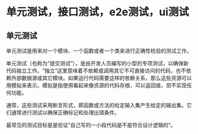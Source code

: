 # 单元测试，接口测试，e2e测试，ui测试

## 单元测试

单元测试是用来对一个模块、一个函数或者一个类来进行正确性检验的测试工作。

单元测试（也称为“提交测试”），是由开发人员编写的小型的专项测试，以确保新代码独立工作。“独立”这里意味着不依赖或调用其它不可直接访问的代码，也不依赖外部数据源或其它模块。如果运行代码需要这样的依赖关系，那么这些资源可以用模拟来表示。模拟是指使用看起来像资源的代码存根，可以返回值，但不实现任何功能。

通常，这些测试采用断言形式，即函数或方法的给定输入集产生给定的输出集。它们通常进行测试以确保正确标记和处理出错条件。

最常见的测试目标是是验证“自己写的一小段代码是不是符合设计逻辑的“。
